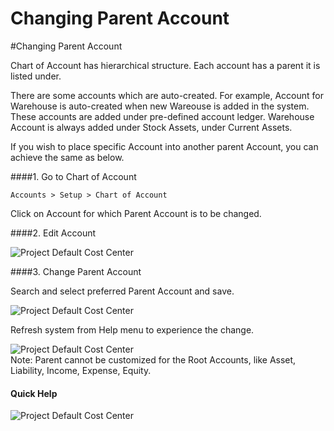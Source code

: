 # Changing Parent Account

#Changing Parent Account

Chart of Account has hierarchical structure. Each account has a parent it is listed under. 

There are some accounts which are auto-created. For example, Account for Warehouse is auto-created when new Wareouse is added in the system. These accounts are added under pre-defined account ledger. Warehouse Account is always added under Stock Assets, under Current Assets.

If you wish to place specific Account into another parent Account, you can achieve the same as below.

####1. Go to Chart of Account

`Accounts > Setup > Chart of Account`

Click on Account for which Parent Account is to be changed.

####2. Edit Account

<img alt="Project Default Cost Center" class="screenshot" src="/docs/assets/img/articles/change-parent-1.png"> 

####3. Change Parent Account

Search and select preferred Parent Account and save.

<img alt="Project Default Cost Center" class="screenshot" src="/docs/assets/img/articles/change-parent-2.png">

Refresh system from Help menu to experience the change.

<img alt="Project Default Cost Center" class="screenshot" src="/docs/assets/img/articles/change-parent-3.png">

<div class="well"> Note: Parent cannot be customized for the Root Accounts, like Asset, Liability, Income, Expense, Equity.</div>

#### Quick Help

<img alt="Project Default Cost Center" class="screenshot" src="/docs/assets/img/articles/change-parent-account-1.gif">

<!-- markdown -->